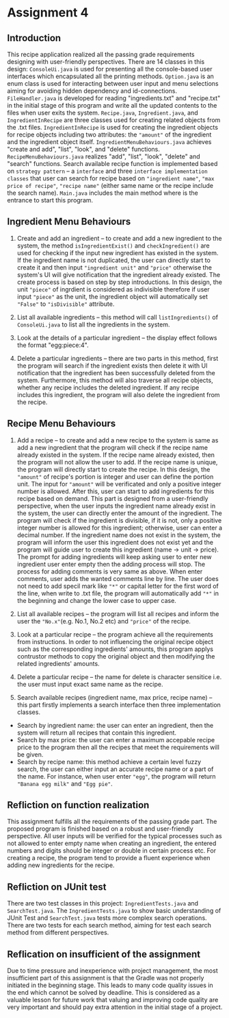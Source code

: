 # Assignment 4

## Introduction
This recipe application realized all the passing grade requirements designing with user-friendly perspectives. There are 14 classes in this design: ``ConsoleUi.java`` is used for presenting all the console-based user interfaces which encapsulated all the printing methods. ``Option.java`` is an enum class is used for interacting between user input and menu selections aiming for avoiding hidden dependency and id-connections. ``FileHandler.java`` is developed for reading "ingredients.txt" and "recipe.txt" in the initial stage of this program and write all the updated contents to the files when user exits the system. ``Recipe.java``, ``Ingredient.java``, and ``IngredientInRecipe`` are three classes used for creating related objects from the .txt files. ``IngredientInRecipe`` is used for creating the ingredient objects for recipe objects including two attributes: the ``"amount"`` of the ingredient and the ingredient object itself. ``IngredientMenuBehaviours.java`` achieves "create and add", "list", "look", and "delete" functions. ``RecipeMenuBehaviours.java`` realizes "add", "list", "look", "delete" and "search" functions. Search available recipe function is implemented based on ``strategy pattern`` – a ``interface`` and three ``interface implementation classes`` that user can search for recipe based on ``"ingredient name"``, ``"max price of recipe"``, ``"recipe name"`` (either same name or the recipe include the search name). ``Main.java`` includes the main method where is the entrance to start this program.

## Ingredient Menu Behaviours
1. Create and add an ingredient – to create and add a new ingredient to the system, the method ``isIngredientExist()`` and ``checkIngredient()`` are used for checking if the input new ingredient has existed in the system. If the ingredient name is not duplicated, the user can directly start to create it and then input ``"ingredient unit"`` and ``"price"`` otherwise the system's UI will give notification that the ingredient already existed. The create process is based on step by step introductions. In this design, the unit ``"piece"`` of ingrdient is considered as indivisible therefore if user input ``"piece"`` as the unit, the ingredient object will automatically set ``"False"`` to ``"isDivisible"`` attribute.

2. List all available ingredients – this method will call ``listIngredients()`` of ``ConsoleUi.java`` to list all the ingredients in the system.

3. Look at the details of a particular ingredient – the display effect follows the format "egg:piece:4".

4. Delete a particular ingredients – there are two parts in this method, first the program will search if the ingredient exists then delete it with UI notification that the ingredient has been successfully deleted from the system. Furthermore, this method will also traverse all recipe objects, whether any recipe includes the deleted ingredient. If any recipe includes this ingredient, the program will also delete the ingredient from the recipe.

## Recipe Menu Behaviours
1. Add a recipe – to create and add a new recipe to the system is same as add a new ingredient that the program will check if the recipe name already existed in the system. If the recipe name already existed, then the program will not allow the user to add. If the recipe name is unique, the program will directly start to create the recipe. In this design, the ``"amount"`` of recipe's portion is integer and user can define the portion unit. The input for ``"amount"`` will be verificated and only a positive integer number is allowed. After this, user can start to add ingredients for this recipe based on demand. This part is designed from a user-friendly perspective, when the user inputs the ingredient name already exist in the system, the user can directly enter the amount of the ingredient. The program will check if the ingredient is divisible, if it is not, only a positive integer number is allowed for this ingredient; otherwise, user can enter a decimal number. If the ingredient name does not exist in the system, the program will inform the user this ingredient does not exist yet and the program will guide user to create this ingredient (name -> unit -> price). The prompt for adding ingredients will keep asking user to enter new ingredient user enter empty then the adding process will stop. The process for adding comments is very same as above. When enter comments, user adds the wanted comments line by line. The user does not need to add specil mark like ``"*"`` or capital letter for the first word of the line, when write to .txt file, the program will automatically add ``"*"`` in the beginning and change the lower case to upper case.

2. List all available recipes – the program will list all recipes and inform the user the ``"No.x"``(e.g. No.1, No.2 etc) and ``"price"`` of the recipe.

3. Look at a particular recipe – the program achieve all the requirements from instructions. In order to not influencing the original recipe object such as the corresponding ingredients' amounts, this program applys contrustor methods to copy the original object and then modifying the related ingredients' amounts. 

4. Delete a particular recipe – the name for delete is character sensitice i.e. the user must input exact same name as the recipe.

5. Search available recipes (ingredient name, max price, recipe name) – this part firstly implements a search interface then three implementation classes. 
- Search by ingredient name: the user can enter an ingredient, then the system will return all recipes that contain this ingredient.
- Search by max price: the user can enter a maximum accepable recipe price to the program then all the recipes that meet the requirements will be given.
- Search by recipe name: this method achieve a certain level fuzzy search, the user can either input an accurate recipe name or a part of the name. For instance, when user enter ``"egg"``, the program will return ``"Banana egg milk"`` and ``"Egg pie"``.

## Refliction on function realization
This assignment fulfills all the requirements of the passing grade part. The proposed program is finished based on a robust and user-friendly perspective. All user inputs will be verified for the typical processes such as not allowed to enter empty name when creating an ingredient, the entered numbers and digits should be integer or double in certain process etc. For creating a recipe, the program tend to provide a fluent experience when adding new ingredients for the recipe.

## Refliction on JUnit test
There are two test classes in this project: ``IngredientTests.java`` and ``SearchTest.java``. The ``IngredientTests.java`` to show basic understanding of JUnit Test and ``SearchTest.java`` tests more complex search operations. There are two tests for each search method, aiming for test each search method from different perspectives.

## Reflication on insufficient of the assignment
Due to time pressure and inexperience with project management, the most insufficient part of this assignment is that the Gradle was not properly initiated in the beginning stage. This leads to many code quality issues in the end which cannot be solved by deadline. This is considered as a valuable lesson for future work that valuing and improving code quality are very important and should pay extra attention in the initial stage of a project.



